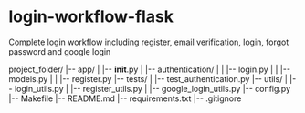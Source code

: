 # login-workflow-flask
Complete login workflow including register, email verification, login, forgot password and google login

project_folder/
|-- app/
|   |-- __init__.py
|   |-- authentication/
|   |   |-- login.py
|   |   |-- models.py
|   |   |-- register.py
|-- tests/
|   |-- test_authentication.py
|-- utils/
|   |-- login_utils.py
|   |-- register_utils.py
|   |-- google_login_utils.py
|-- config.py
|-- Makefile
|-- README.md
|-- requirements.txt
|-- .gitignore

